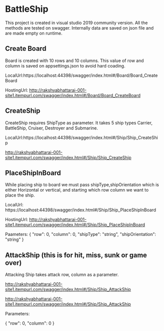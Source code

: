 # BattleShip 

This project is created in visual studio 2019 community version. All the methods are tested on swagger. Internally data are saved on json file and are made empty on runtime.

## Create Board

Board is created with 10 rows and 10 columns. This value of row and column is saved on appsettings.json to avoid hard coading. 

LocalUrl:https://localhost:44398/swagger/index.html#/Board/Board_CreateBoard

HostingUrl: http://rakshyabhattarai-001-site1.itempurl.com/swagger/index.html#/Board/Board_CreateBoard

## CreateShip

CreateShip requires ShipType as parameter. It takes 5 ship types Carrier, BattleShip, Cruiser, Destroyer and Submarine.

LocalUrl:https://localhost:44398/swagger/index.html#/Ship/Ship_CreateShip

http://rakshyabhattarai-001-site1.itempurl.com/swagger/index.html#/Ship/Ship_CreateShip

## PlaceShipInBoard

While placing ship to board we must pass shipType,shipOrientation which is either Horizontal or vertical, and starting which row column we want to place the ship.

LocalUrl: https://localhost:44398/swagger/index.html#/Ship/Ship_PlaceShipInBoard

HostingUrl: http://rakshyabhattarai-001-site1.itempurl.com/swagger/index.html#/Ship/Ship_PlaceShipInBoard

Paameters: 
{
  "row": 0,
  "column": 0,
  "shipType": "string",
  "shipOrientation": "string"
}

## AttackShip (this is for hit, miss, sunk or game over)

Attacking Ship takes attack row, column as a parameter. 

http://rakshyabhattarai-001-site1.itempurl.com/swagger/index.html#/Ship/Ship_AttackShip

http://rakshyabhattarai-001-site1.itempurl.com/swagger/index.html#/Ship/Ship_AttackShip

Parameters:

{
  "row": 0,
  "column": 0
}

